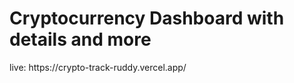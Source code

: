 <h1>Cryptocurrency Dashboard with details and more</h1>
live: https://crypto-track-ruddy.vercel.app/
